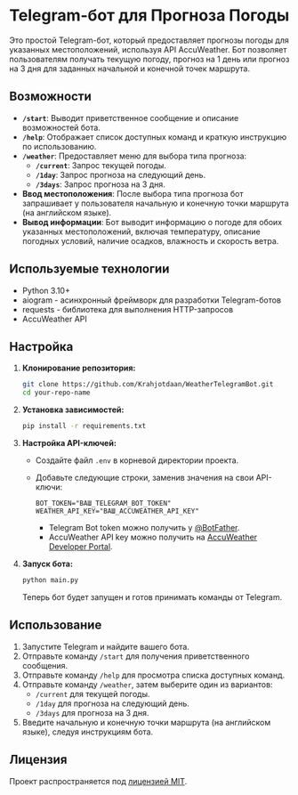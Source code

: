 # Telegram-бот для Прогноза Погоды

Это простой Telegram-бот, который предоставляет прогнозы погоды для указанных местоположений, используя API AccuWeather. Бот позволяет пользователям получать текущую погоду, прогноз на 1 день или прогноз на 3 дня для заданных начальной и конечной точек маршрута.

## Возможности

-   **`/start`**: Выводит приветственное сообщение и описание возможностей бота.
-   **`/help`**: Отображает список доступных команд и краткую инструкцию по использованию.
-   **`/weather`**: Предоставляет меню для выбора типа прогноза:
    -   **`/current`**: Запрос текущей погоды.
    -   **`/1day`**: Запрос прогноза на следующий день.
    -   **`/3days`**: Запрос прогноза на 3 дня.
-   **Ввод местоположения**: После выбора типа прогноза бот запрашивает у пользователя начальную и конечную точки маршрута (на английском языке).
-   **Вывод информации**: Бот выводит информацию о погоде для обоих указанных местоположений, включая температуру, описание погодных условий, наличие осадков, влажность и скорость ветра.

## Используемые технологии

-   Python 3.10+
-   aiogram - асинхронный фреймворк для разработки Telegram-ботов
-   requests - библиотека для выполнения HTTP-запросов
-   AccuWeather API

## Настройка

1.  **Клонирование репозитория:**

    ```bash
    git clone https://github.com/Krahjotdaan/WeatherTelegramBot.git
    cd your-repo-name
    ```

2.  **Установка зависимостей:**

    ```bash
    pip install -r requirements.txt
    ```

3.  **Настройка API-ключей:**

    -   Создайте файл `.env` в корневой директории проекта.
    -   Добавьте следующие строки, заменив значения на свои API-ключи:

        ```env
        BOT_TOKEN="ВАШ_TELEGRAM_BOT_TOKEN"
        WEATHER_API_KEY="ВАШ_ACCUWEATHER_API_KEY"
        ```

        -   Telegram Bot token можно получить у [@BotFather](https://t.me/botfather).
        -   AccuWeather API key можно получить на [AccuWeather Developer Portal](https://developer.accuweather.com/).

4.  **Запуск бота:**

    ```bash
    python main.py
    ```

    Теперь бот будет запущен и готов принимать команды от Telegram.

## Использование

1.  Запустите Telegram и найдите вашего бота.
2.  Отправьте команду `/start` для получения приветственного сообщения.
3.  Отправьте команду `/help` для просмотра списка доступных команд.
4.  Отправьте команду `/weather`, затем выберите один из вариантов:
    -   `/current` для текущей погоды.
    -   `/1day` для прогноза на следующий день.
    -   `/3days` для прогноза на 3 дня.
5.  Введите начальную и конечную точки маршрута (на английском языке), следуя инструкциям бота.

## Лицензия

Проект распространяется под [лицензией MIT](LICENSE).
